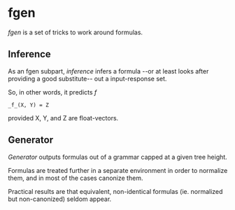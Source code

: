 # fgen

_fgen_ is a set of tricks to work around formulas.

## Inference

As an fgen subpart, *inference* infers a formula --or at least looks after
providing a good substitute-- out a input-response set.

So, in other words, it predicts _f_

```
_f_(X, Y) = Z
```

provided X, Y, and Z are float-vectors.

## Generator

_Generator_ outputs formulas out of a grammar capped at a given tree height.

Formulas are treated further in a separate environment in order to normalize
them, and in most of the cases canonize them.

Practical results are that equivalent, non-identical formulas (ie. normalized
but non-canonized) seldom appear.
